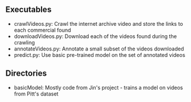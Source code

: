 ## Executables 

- crawlVideos.py: Crawl the internet archive video and store the links to each commercial found 
- downloadVideos.py: Download each of the videos found during the crawling 
- annotateVideos.py: Annotate a small subset of the videos downloaded 
- predict.py: Use basic pre-trained model on the set of annotated videos 

## Directories 

- basicModel: Mostly code from Jin's project - trains a model on videos from Pitt's dataset